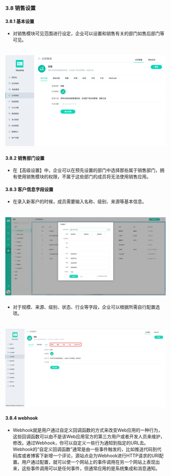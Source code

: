 ### 3.8 销售设置
#### 3.8.1 基本设置

* 对销售模块可见范围进行设定，企业可以设置和销售有关的部门如售后部门等可见。

# ![](/assets/3.8.1基本设置.png)

#### 3.8.2 销售部门设置

* 在【高级设置】中，企业可以在预先设置的部门中选择那些属于销售部门，拥有使用销售模块的权限，不属于这些部门的成员将无法使用销售应用。

#### 3.8.3 客户信息字段设置

* 在录入新客户的时候，成员需要输入名称、级别、来源等基本信息。

# ![](/assets/3.8.3新增客户.png)

* 对于规模、来源、级别、状态、行业等字段，企业可以根据所需自行配置选项。

# ![](/assets/3.8.4规模来源设置.png)

#### 3.8.4 webhook

* Webhook就是用户通过自定义回调函数的方式来改变Web应用的一种行为，这些回调函数可以由不是该Web应用官方的第三方用户或者开发人员来维护，修改。通过Webhook，你可以自定义一些行为通知到指定的URL去。Webhook的“自定义回调函数”通常是由一些事件触发的，比如推送代码到代码库或者博客下新增一个评论，源站点会为Webhook进行HTTP请求的URI配置。用户通过配置，就可以使一个网站上的事件调用在另一个网站上表现出来，这些事件调用可以是任何事件，但通常应用的是系统集成和消息通知。
